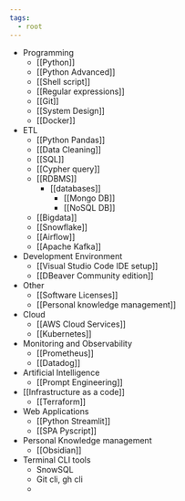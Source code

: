 ```yaml
---
tags:
  - root
---
```


- Programming
	- [[Python]]
	- [[Python Advanced]]
	- [[Shell script]]
	- [[Regular expressions]]
	- [[Git]]
	- [[System Design]]
	- [[Docker]]
- ETL
	- [[Python Pandas]]
	- [[Data Cleaning]]
	- [[SQL]]
	- [[Cypher query]]
	- [[RDBMS]]
		- [[databases]]
			- [[Mongo DB]]
			- [[NoSQL DB]]
	- [[Bigdata]]
	- [[Snowflake]]
	- [[Airflow]]
	- [[Apache Kafka]]
- Development Environment
	- [[Visual Studio Code IDE setup]]
	- [[DBeaver Community edition]]
- Other
	- [[Software Licenses]]
	- [[Personal knowledge management]]
- Cloud
	- [[AWS Cloud Services]]
	- [[Kubernetes]]
- Monitoring and Observability
	- [[Prometheus]]
	- [[Datadog]]
- Artificial Intelligence
	- [[Prompt Engineering]]
- [[Infrastructure as a code]]
	- [[Terraform]]
- Web Applications
	- [[Python Streamlit]]
	- [[SPA Pyscript]]
- Personal Knowledge management
	- [[Obsidian]]
- Terminal CLI tools
	- SnowSQL
	- Git cli, gh cli 
	- 
